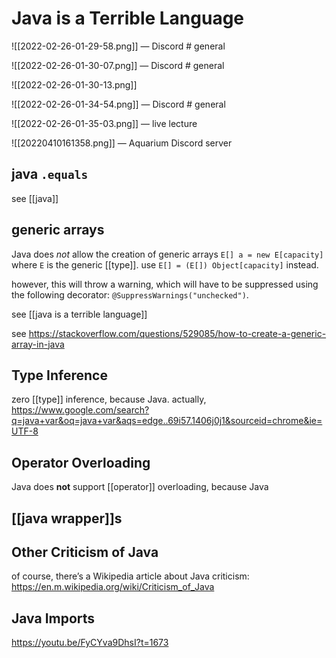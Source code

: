# Java is a Terrible Language

![[2022-02-26-01-29-58.png]] &mdash; Discord # general

![[2022-02-26-01-30-07.png]] &mdash; Discord # general

![[2022-02-26-01-30-13.png]]

![[2022-02-26-01-34-54.png]] &mdash; Discord # general

![[2022-02-26-01-35-03.png]] &mdash; live lecture

![[20220410161358.png]] &mdash; Aquarium Discord server

## java `.equals`

see [[java]]

## generic arrays

Java does _not_ allow the creation of generic arrays `E[] a = new E[capacity]` where `E` is the generic [[type]]. use `E[] = (E[]) Object[capacity]` instead.

however, this will throw a warning, which will have to be suppressed using the following decorator: `@SuppressWarnings("unchecked")`.

see [[java is a terrible language]]

see <https://stackoverflow.com/questions/529085/how-to-create-a-generic-array-in-java>

## Type Inference

zero [[type]] inference, because Java. actually, <https://www.google.com/search?q=java+var&oq=java+var&aqs=edge..69i57.1406j0j1&sourceid=chrome&ie=UTF-8>

## Operator Overloading

Java does **not** support [[operator]] overloading, because Java

## [[java wrapper]]s

## Other Criticism of Java

of course, there’s a Wikipedia article about Java criticism: <https://en.m.wikipedia.org/wiki/Criticism_of_Java>

## Java Imports

<https://youtu.be/FyCYva9DhsI?t=1673>
